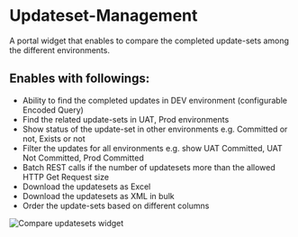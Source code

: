 # Updateset-Management
A portal widget that enables to compare the completed update-sets among the different environments.

## Enables with followings:
- Ability to find the completed updates in DEV environment (configurable Encoded Query)
- Find the related update-sets in UAT, Prod environments
- Show status of the update-set in other environments e.g. Committed or not, Exists or not
- Filter the updates for all environments e.g. show UAT Committed, UAT Not Committed, Prod Committed
- Batch REST calls if the number of updatesets more than the allowed HTTP Get Request size
- Download the updatesets as Excel
- Download the updatesets as XML in bulk
- Order the update-sets based on different columns

![Compare updatesets widget](https://github.com/RahmanM/Updateset-Management/blob/main/updatesets.png)


